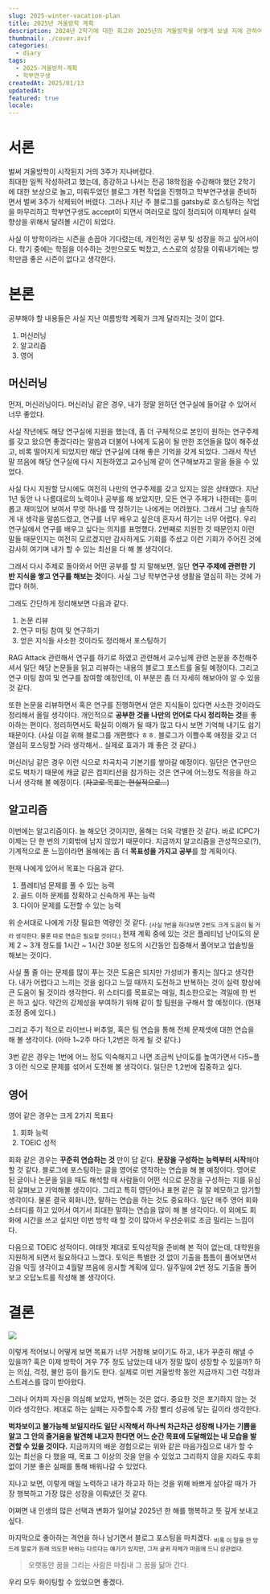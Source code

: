 ```yaml
---
slug: 2025-winter-vacation-plan
title: 2025년 겨울방학 계획
description: 2024년 2학기에 대한 회고와 2025년의 겨울방학을 어떻게 보낼 지에 관하여...
thumbnail: ./cover.avif
categories:
  - diary
tags:
  - 2025-겨울방학-계획
  - 학부연구생
createdAt: 2025/01/13
updatedAt: 
featured: true
locale:
---
```

# 서론
벌써 겨울방학이 시작된지 거의 3주가 지나버렸다.  
최대한 일찍 작성하려고 했는데, 종강하고 나서는 전공 18학점을 수강해야 했던 2학기에 대한 보상으로 놀고, 미뤄두었던 블로그 개편 작업을 진행하고 학부연구생을 준비하면서 벌써 3주가 삭제되어 버렸다.
그러나 지난 주 블로그를 gatsby로 호스팅하는 작업을 마무리하고 학부연구생도 accept이 되면서 여러모로 많이 정리되어 이제부터 실력 향상을 위해서 달려볼 시간이 되었다.

사실 이 방학이라는 시즌을 손꼽아 기다렸는데, 개인적인 공부 및 성장을 하고 싶어서이다. 학기 중에는 학점을 이수하는 것만으로도 벅찼고, 스스로의 성장을 이뤄내기에는 방학만큼 좋은 시즌이 없다고 생각한다.

# 본론
공부해야 할 내용들은 사실 지난 여름방학 계획가 크게 달라지는 것이 없다.

1. 머신러닝
2. 알고리즘
3. 영어

## 머신러닝
먼저, 머신러닝이다.
머신러닝 같은 경우, 내가 정말 원하던 연구실에 들어갈 수 있어서 너무 좋았다.

사실 작년에도 해당 연구실에 지원을 했는데, 좀 더 구체적으로 본인이 원하는 연구주제를 갖고 왔으면 좋겠다라는 말씀과 더불어 나에게 도움이 될 만한 조언들을 많이 해주셨고, 비록 떨어지게 되었지만 해당 연구실에 대해 좋은 기억을 갖게 되었다. 그래서 작년 말 쯔음에 해당 연구실에 다시 지원하였고 교수님께 같이 연구해보자고 말을 들을 수 있었다.

사실 다시 지원할 당시에도 여전히 나만의 연구주제를 갖고 있지는 않은 상태였다. 지난 1년 동안 나 나름대로의 노력이나 공부를 해 보았지만, 모든 연구 주제가 나한테는 흥미롭고 재미있어 보여서 무엇 하나를 딱 정하기는 나에게는 어려웠다. 그래서 그냥 솔직하게 내 생각을 말씀드렸고, 연구를 너무 배우고 싶은데 혼자서 하기는 너무 어렵다. 우리 연구실에서 연구를 배우고 싶다는 의지를 표명했다. 
2번째로 지원한 것 때문인지 이런 말들 때문인지는 여전히 모르겠지만 감사하게도 기회를 주셨고 이런 기회가 주어진 것에 감사히 여기며 내가 할 수 있는 최선을 다 해 볼 생각이다.

그래서 다시 주제로 돌아와서 어떤 공부를 할 지 말해보면, 일단 **연구 주제에 관련한 기반 지식을 쌓고 연구를 해보는 것**이다. 사실 그냥 학부연구생 생활을 열심히 하는 것에 가깝다 허허.

그래도 간단하게 정리해보면 다음과 같다.
1. 논문 리뷰
2. 연구 미팅 참여 및 연구하기
3. 얻은 지식들 사소한 것이라도 정리해서 포스팅하기

RAG Attack 관련해서 연구를 하기로 하였고 관련해서 교수님께 관련 논문을 추천해주셔서 일단 해당 논문들을 읽고 리뷰하는 내용의 블로그 포스트를 올릴 예정이다.
그리고 연구 미팅 참여 및 연구를 참여할 예정인데, 이 부분은 좀 더 자세히 해보아야 알 수 있을 것 같다.

또한 논문을 리뷰하면서 혹은 연구를 진행하면서 얻은 지식들이 있다면 사소한 것이라도 정리해서 올릴 생각이다.
개인적으로 **공부한 것을 나만의 언어로 다시 정리하는 것**을 좋아하는 편이다. 정리하면서도 확실히 이해가 될 때가 많고 다시 보면 기억해 내기도 쉽기 때문이다. 
(사실 이걸 위해 블로그를 개편했다 ㅎㅎ. 블로그가 이쁠수록 애정을 갖고 더 열심히 포스팅할 거라 생각해서.. 실제로 효과가 꽤 좋은 것 같다.)

머신러닝 같은 경우 이런 식으로 차곡차곡 기본기를 쌓아갈 예정이다.
일단은 연구만으로도 벅차기 때문에 캐글 같은 컴피티션을 참가하는 것은 연구에 어느정도 적응을 하고 나서 생각해 볼 예정이다. (~~자고로 목표는 현실적으로...~~)

## 알고리즘
이번에는 알고리즘이다. 
늘 해오던 것이지만, 올해는 더욱 각별한 것 같다. 바로 ICPC가 이제는 단 한 번의 기회밖에 남지 않았기 때문이다. 지금까지 알고리즘을 관성적으로(?), 기계적으로 푼 느낌이라면 올해에는 좀 더 **목표성을 가지고 공부**를 할 계획이다. 

현재 나에게 있어서 목표는 다음과 같다.
1. 플레티넘 문제를 풀 수 있는 능력
2. 골드 이하 문제를 정확하고 신속하게 푸는 능력
3. 다이아 문제를 도전할 수 있는 능력

위 순서대로 나에게 가장 필요한 역량인 것 같다. <sub>(사실 1번을 하다보면 2번도 크게 도움이 될 거라 생각한다. 물론 따로 연습은 필요할 것이다.)</sub> 현재 계획 중에 있는 것은 플레티넘 난이도의 문제 2 ~ 3개 정도를 1시간 ~ 1시간 30분 정도의 시간동안 집중해서 풀어보고 업솔빙을 해보는 것이다. 

사실 풀 줄 아는 문제를 많이 푸는 것은 도움은 되지만 가성비가 좋지는 않다고 생각한다. 내가 어렵다고 느끼는 것을 쉽다고 느낄 때까지 도전하고 반복하는 것이 실력 향상에 큰 도움이 될 것이라 생각한다.
위 스터디를 목표로는 매일, 최소한으로는 격일에 한 번은 하고 싶다. 약간의 강제성을 부여하기 위해 같이 할 팀원을 구해서 할 예정이다. (현재 조정 중에 있다.)

그리고 주기 적으로 라이브나 버추얼, 혹은 팀 연습을 통해 전체 문제셋에 대한 연습을 해 볼 생각이다. (아마 1~2주 마다 1,2번은 하게 될 것 같다.)

3번 같은 경우는 1번에 어느 정도 익숙해지고 나면 조금씩 난이도를 높여가면서 다5~플3 이런 식으로 문제를 섞어서 도전해 볼 생각이다. 일단은 1,2번에 집중하고 싶다.

## 영어
영어 같은 경우는 크게 2가지 목표다

1. 회화 능력
2. TOEIC 성적

회화 같은 경우는 **꾸준히 연습하는 것** 만이 답 같다. **문장을 구성하는 능력부터 시작**해야 할 것 같다. 
블로그에 포스팅하는 글을 영어로 영작하는 연습을 해 볼 예정이다. 영어로 된 글이나 논문을 읽을 때도 해석할 때 사람들이 어떤 식으로 문장을 구성하는 지를 유심히 살펴보고 기억해볼 생각이다. 그리고 특히 영단어나 표현 같은 걸 잘 메모하고 암기할 생각이다.
물론 결국 회화니깐, 말하는 연습을 하는 것도 중요하다. 일단 매주 영어 회화 스터디를 하고 있어서 여기서 최대한 말하는 연습을 많이 해 볼 생각이다. 이 외에도 회화에 시간을 쓰고 싶지만 이번 방학 때 할 것이 많아서 우선순위로 조금 밀리는 느낌이다.

다음으로 TOEIC 성적이다. 여태껏 제대로 토익성적을 준비해 본 적이 없는데, 대학원을 지원하게 되면서 필요하다고 느꼈다. 토익은 특별한 것 없이 기출을 틈틈이 풀어보면서 감을 익힐 생각이고 4월말 쯔음에 응시할 계획에 있다. 일주일에 2번 정도 기출을 풀어보고 오답노트를 작성해 볼 생각이다.


# 결론
![](https://i.imgur.com/lw8DQy3.png)

이렇게 적어보니 어떻게 보면 목표가 너무 거창해 보이기도 하고, 내가 꾸준히 해낼 수 있을까? 혹은 이제 방학이 겨우 7주 정도 남았는데 내가 정말 많이 성장할 수 있을까? 하는 의심, 걱정, 불안 등이 들기도 한다.
실제로 이번 겨울방학 동안 지금까지 그런 걱정과 스트레스를 많이 받아왔다.


그러나 어차피 자신을 의심해 보았자, 변하는 것은 없다.
중요한 것은 포기하지 않는 것이라 생각한다. 제대로 하는 실패는 자주할수록 가장 빨리 성공에 닿는 길이라 생각한다.

**벅차보이고 불가능해 보일지라도 일단 시작해서 하나씩 차근차근 성장해 나가는 기쁨을 알고 그 안의 즐거움을 발견해 내고자 한다면 어느 순간 목표에 도달해있는 내 모습을 발견할 수 있을 것이다.**
지금까지의 배운 경험으로는 위와 같은 마음가짐으로 내가 할 수 있는 최선을 다 했을 때, 목표 그 이상의 것을 얻을 수 있었고 그리하지 않을 지라도 후회없이 기분 좋은 실패를 통해 배워나갈 수 있었다.

지나고 보면, 이렇게 매일 노력하고 내가 하고자 하는 것을 위해 바쁘게 살아갈 때가 가장 행복하고 가장 많은 성장을 이뤄냈던 것 같다.

어쩌면 내 인생의 많은 선택과 변화가 일어날 2025년 한 해를 행복하고 뜻 깊게 보내고 싶다.


마지막으로 좋아하는 격언을 하나 남기면서 블로그 포스팅을 마치겠다. <sub>비록 이 말을 한 앙드레 말로가 원래 의도한 바와는 다르다는 얘기가 있지만, 그저 글귀 자체가 마음에 드니 상관없다.</sub> 

> 오랫동안 꿈을 그리는 사람은 마침내 그 꿈을 닮아 간다.

우리 모두 화이팅할 수 있었으면 좋겠다.